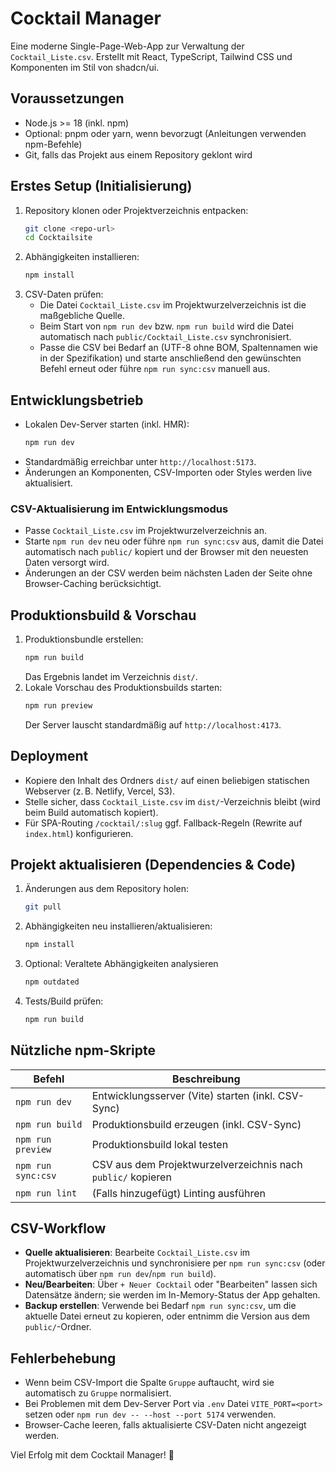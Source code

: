 # Cocktail Manager

Eine moderne Single-Page-Web-App zur Verwaltung der `Cocktail_Liste.csv`. Erstellt mit React, TypeScript, Tailwind CSS und Komponenten im Stil von shadcn/ui.

## Voraussetzungen

- Node.js >= 18 (inkl. npm)
- Optional: pnpm oder yarn, wenn bevorzugt (Anleitungen verwenden npm-Befehle)
- Git, falls das Projekt aus einem Repository geklont wird

## Erstes Setup (Initialisierung)

1. Repository klonen oder Projektverzeichnis entpacken:
   ```bash
   git clone <repo-url>
   cd Cocktailsite
   ```
2. Abhängigkeiten installieren:
   ```bash
   npm install
   ```
3. CSV-Daten prüfen:
   - Die Datei `Cocktail_Liste.csv` im Projektwurzelverzeichnis ist die maßgebliche Quelle.
   - Beim Start von `npm run dev` bzw. `npm run build` wird die Datei automatisch nach `public/Cocktail_Liste.csv` synchronisiert.
   - Passe die CSV bei Bedarf an (UTF-8 ohne BOM, Spaltennamen wie in der Spezifikation) und starte anschließend den gewünschten Befehl erneut oder führe `npm run sync:csv` manuell aus.

## Entwicklungsbetrieb

- Lokalen Dev-Server starten (inkl. HMR):
  ```bash
  npm run dev
  ```
- Standardmäßig erreichbar unter `http://localhost:5173`.
- Änderungen an Komponenten, CSV-Importen oder Styles werden live aktualisiert.

### CSV-Aktualisierung im Entwicklungsmodus

- Passe `Cocktail_Liste.csv` im Projektwurzelverzeichnis an.
- Starte `npm run dev` neu oder führe `npm run sync:csv` aus, damit die Datei automatisch nach `public/` kopiert und der Browser mit den neuesten Daten versorgt wird.
- Änderungen an der CSV werden beim nächsten Laden der Seite ohne Browser-Caching berücksichtigt.

## Produktionsbuild & Vorschau

1. Produktionsbundle erstellen:
   ```bash
   npm run build
   ```
   Das Ergebnis landet im Verzeichnis `dist/`.
2. Lokale Vorschau des Produktionsbuilds starten:
   ```bash
   npm run preview
   ```
   Der Server lauscht standardmäßig auf `http://localhost:4173`.

## Deployment

- Kopiere den Inhalt des Ordners `dist/` auf einen beliebigen statischen Webserver (z. B. Netlify, Vercel, S3).
- Stelle sicher, dass `Cocktail_Liste.csv` im `dist/`-Verzeichnis bleibt (wird beim Build automatisch kopiert).
- Für SPA-Routing `/cocktail/:slug` ggf. Fallback-Regeln (Rewrite auf `index.html`) konfigurieren.

## Projekt aktualisieren (Dependencies & Code)

1. Änderungen aus dem Repository holen:
   ```bash
   git pull
   ```
2. Abhängigkeiten neu installieren/aktualisieren:
   ```bash
   npm install
   ```
3. Optional: Veraltete Abhängigkeiten analysieren
   ```bash
   npm outdated
   ```
4. Tests/Build prüfen:
   ```bash
   npm run build
   ```

## Nützliche npm-Skripte

| Befehl            | Beschreibung                              |
| ----------------- | ------------------------------------------ |
| `npm run dev`     | Entwicklungsserver (Vite) starten (inkl. CSV-Sync) |
| `npm run build`   | Produktionsbuild erzeugen (inkl. CSV-Sync)         |
| `npm run preview` | Produktionsbuild lokal testen                       |
| `npm run sync:csv`| CSV aus dem Projektwurzelverzeichnis nach `public/` kopieren |
| `npm run lint`    | (Falls hinzugefügt) Linting ausführen                |

## CSV-Workflow

- **Quelle aktualisieren**: Bearbeite `Cocktail_Liste.csv` im Projektwurzelverzeichnis und synchronisiere per `npm run sync:csv` (oder automatisch über `npm run dev`/`npm run build`).
- **Neu/Bearbeiten**: Über `+ Neuer Cocktail` oder "Bearbeiten" lassen sich Datensätze ändern; sie werden im In-Memory-Status der App gehalten.
- **Backup erstellen**: Verwende bei Bedarf `npm run sync:csv`, um die aktuelle Datei erneut zu kopieren, oder entnimm die Version aus dem `public/`-Ordner.

## Fehlerbehebung

- Wenn beim CSV-Import die Spalte `﻿Gruppe` auftaucht, wird sie automatisch zu `Gruppe` normalisiert.
- Bei Problemen mit dem Dev-Server Port via `.env` Datei `VITE_PORT=<port>` setzen oder `npm run dev -- --host --port 5174` verwenden.
- Browser-Cache leeren, falls aktualisierte CSV-Daten nicht angezeigt werden.

Viel Erfolg mit dem Cocktail Manager! 🍹
